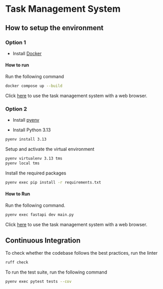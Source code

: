 # Task Management System


## How to setup the environment

### Option 1

* Install [Docker](https://www.docker.com/get-started/)

#### How to run

Run the following command

```bash
docker compose up --build
```

Click [here](http://localhost:8000) to use the task management system with a web browser.

### Option 2

* Install [pyenv](https://github.com/pyenv/pyenv#installation)

* Install Python 3.13

```bash
pyenv install 3.13
```

Setup and activate the virtual environment

```bash
pyenv virtualenv 3.13 tms
pyenv local tms
```

Install the required packages

```bash
pyenv exec pip install -r requirements.txt 
```

#### How to Run

Run the following command.

```bash
pyenv exec fastapi dev main.py
```

Click [here](http://localhost:8000) to use the task management system with a web browser.

## Continuous Integration

To check whether the codebase follows the best practices, run the linter

```bash
ruff check
```

To run the test suite, run the following command

```bash
pyenv exec pytest tests --cov
```
